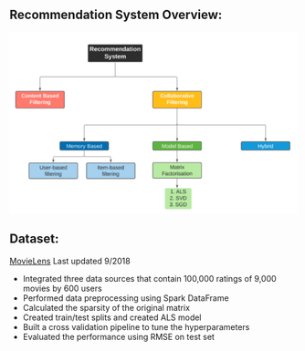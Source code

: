 ## Recommendation System Overview:
![Recommendation System Overview](images/rs.png)

## Dataset:
[MovieLens](https://grouplens.org/datasets/movielens/)
Last updated 9/2018

+ Integrated three data sources that contain 100,000 ratings of 9,000 movies by 600 users
+ Performed data preprocessing using Spark DataFrame
+ Calculated the sparsity of the original matrix
+ Created train/test splits and created ALS model
+ Built a cross validation pipeline to tune the hyperparameters
+ Evaluated the performance using RMSE on test set
